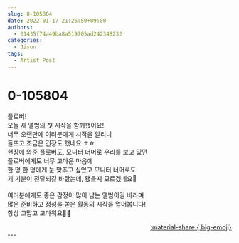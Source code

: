 ```yaml
---
slug: 0-105804
date: 2022-01-17 21:26:50+09:00
authors:
  - 01435f74a49ba8a519705ad242348232
categories:
  - Jisun
tags:
  - Artist Post
---
```


# 0-105804

<div class="post-container" markdown="1">
<div class="content-container md-sidebar__scrollwrap" markdown="1">

플로버!<br>오늘 새 앨범의 첫 시작을 함께했어요!<br>너무 오랜만에 여러분에게 시작을 알리니<br>들뜨고 조금은 긴장도 했네요 ㅎㅎ<br>현장에 와준 플로버도, 모니터 너머로 우리를 보고 있던<br>플로버에게도 너무 고마운 마음에<br>한 명 한 명에게 눈 맞추고 싶었고 모니터 너머로도<br>제 기분이 전달되길 바랐는데, 됐을지 모르겠네요🌚<br><br>여러분에게도 좋은 감정이 많이 남는 앨범이길 바라며<br>많은 준비하고 정성을 쏟은 활동의 시작을 열어봅니다!<br>항상 고맙고 고마워요🖤🍷

</div>
</div>

<div style="text-align: right;" markdown="1">
<a href="https://weverse.io/fromis9/artist/0-105804" style="text-align: right;">:material-share:{.big-emoji}</a>
</div>
---
